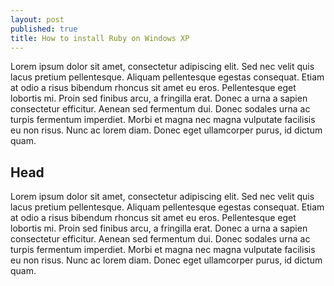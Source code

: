 ```yaml
---
layout: post
published: true
title: How to install Ruby on Windows XP
---
```


Lorem ipsum dolor sit amet, consectetur adipiscing elit. Sed nec velit quis lacus pretium pellentesque. Aliquam pellentesque egestas consequat. Etiam at odio a risus bibendum rhoncus sit amet eu eros. Pellentesque eget lobortis mi. Proin sed finibus arcu, a fringilla erat. Donec a urna a sapien consectetur efficitur. Aenean sed fermentum dui. Donec sodales urna ac turpis fermentum imperdiet. Morbi et magna nec magna vulputate facilisis eu non risus. Nunc ac lorem diam. Donec eget ullamcorper purus, id dictum quam.

Head
-------

Lorem ipsum dolor sit amet, consectetur adipiscing elit. Sed nec velit quis lacus pretium pellentesque. Aliquam pellentesque egestas consequat. Etiam at odio a risus bibendum rhoncus sit amet eu eros. Pellentesque eget lobortis mi. Proin sed finibus arcu, a fringilla erat. Donec a urna a sapien consectetur efficitur. Aenean sed fermentum dui. Donec sodales urna ac turpis fermentum imperdiet. Morbi et magna nec magna vulputate facilisis eu non risus. Nunc ac lorem diam. Donec eget ullamcorper purus, id dictum quam.


